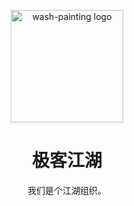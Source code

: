 <p align="center">
  <a href="https://shuimo.janghood.com" target="_blank" rel="noopener noreferrer">
    <img width="180" src="https://raw.githubusercontent.com/higuaifan/wash-painting-ui/master/src/assets/logo.png" 
        alt="wash-painting logo">
  </a>
</p>
<h1 align="center">
极客江湖
</h1>
<p align="center">
  我们是个江湖组织。
</p>
